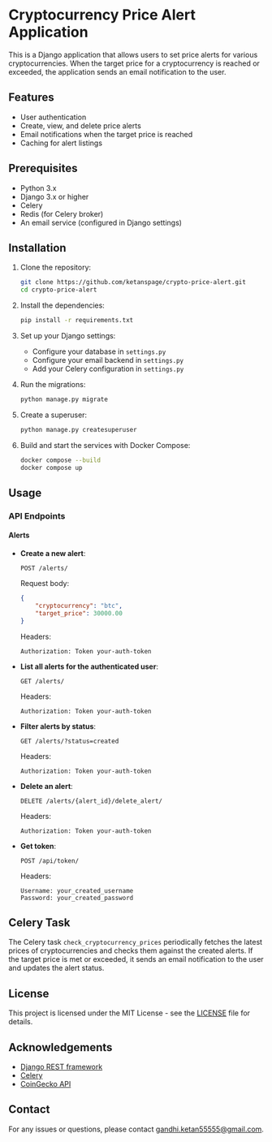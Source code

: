 # Cryptocurrency Price Alert Application

This is a Django application that allows users to set price alerts for various cryptocurrencies. When the target price for a cryptocurrency is reached or exceeded, the application sends an email notification to the user.

## Features

- User authentication
- Create, view, and delete price alerts
- Email notifications when the target price is reached
- Caching for alert listings

## Prerequisites

- Python 3.x
- Django 3.x or higher
- Celery
- Redis (for Celery broker)
- An email service (configured in Django settings)

## Installation

1. Clone the repository:
    ```bash
    git clone https://github.com/ketanspage/crypto-price-alert.git
    cd crypto-price-alert
    ```

2. Install the dependencies:
    ```bash
    pip install -r requirements.txt
    ```

3. Set up your Django settings:
    - Configure your database in `settings.py`
    - Configure your email backend in `settings.py`
    - Add your Celery configuration in `settings.py`

4. Run the migrations:
    ```bash
    python manage.py migrate
    ```

5. Create a superuser:
    ```bash
    python manage.py createsuperuser
    ```

6. Build and start the services with Docker Compose:
    ```bash
    docker compose --build
    docker compose up

    ```
    
## Usage

### API Endpoints

#### Alerts

- **Create a new alert**: 
    ```http
    POST /alerts/
    ```
    Request body:
    ```json
    {
        "cryptocurrency": "btc",
        "target_price": 30000.00
    }
    ```
    Headers:
    ```http
    Authorization: Token your-auth-token
    ```

- **List all alerts for the authenticated user**: 
    ```http
    GET /alerts/
    ```
    Headers:
    ```http
    Authorization: Token your-auth-token
    ```

- **Filter alerts by status**: 
    ```http
    GET /alerts/?status=created
    ```
    Headers:
    ```http
    Authorization: Token your-auth-token
    ```

- **Delete an alert**: 
    ```http
    DELETE /alerts/{alert_id}/delete_alert/
    ```
    Headers:
    ```http
    Authorization: Token your-auth-token
    ```
- **Get token**: 
    ```http
    POST /api/token/
    ```
    Headers:
    ```http
    Username: your_created_username
    Password: your_created_password
    ```


## Celery Task

The Celery task `check_cryptocurrency_prices` periodically fetches the latest prices of cryptocurrencies and checks them against the created alerts. If the target price is met or exceeded, it sends an email notification to the user and updates the alert status.

## License

This project is licensed under the MIT License - see the [LICENSE](LICENSE) file for details.

## Acknowledgements

- [Django REST framework](https://www.django-rest-framework.org/)
- [Celery](https://docs.celeryproject.org/en/stable/)
- [CoinGecko API](https://www.coingecko.com/en/api)

## Contact

For any issues or questions, please contact [gandhi.ketan55555@gmail.com](mailto:gandhi.ketan55555@gmail.com).
